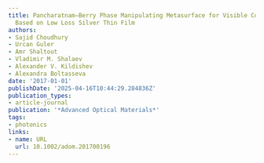 ```yaml
---
title: Pancharatnam–Berry Phase Manipulating Metasurface for Visible Color Hologram
  Based on Low Loss Silver Thin Film
authors:
- Sajid Choudhury
- Urcan Guler
- Amr Shaltout
- Vladimir M. Shalaev
- Alexander V. Kildishev
- Alexandra Boltasseva
date: '2017-01-01'
publishDate: '2025-04-16T10:44:29.284836Z'
publication_types:
- article-journal
publication: '*Advanced Optical Materials*'
tags:
- photonics
links:
- name: URL
  url: 10.1002/adom.201700196
---
```

